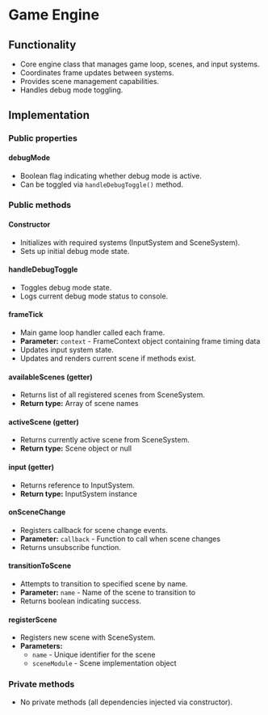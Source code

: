 # Game Engine

## Functionality

- Core engine class that manages game loop, scenes, and input systems.
- Coordinates frame updates between systems.
- Provides scene management capabilities.
- Handles debug mode toggling.

## Implementation

### Public properties

#### debugMode
- Boolean flag indicating whether debug mode is active.
- Can be toggled via `handleDebugToggle()` method.

### Public methods

#### Constructor
- Initializes with required systems (InputSystem and SceneSystem).
- Sets up initial debug mode state.

#### handleDebugToggle
- Toggles debug mode state.
- Logs current debug mode status to console.

#### frameTick
- Main game loop handler called each frame.
- **Parameter:** `context` - FrameContext object containing frame timing data
- Updates input system state.
- Updates and renders current scene if methods exist.

#### availableScenes (getter)
- Returns list of all registered scenes from SceneSystem.
- **Return type:** Array of scene names

#### activeScene (getter)
- Returns currently active scene from SceneSystem.
- **Return type:** Scene object or null

#### input (getter)
- Returns reference to InputSystem.
- **Return type:** InputSystem instance

#### onSceneChange
- Registers callback for scene change events.
- **Parameter:** `callback` - Function to call when scene changes
- Returns unsubscribe function.

#### transitionToScene
- Attempts to transition to specified scene by name.
- **Parameter:** `name` - Name of the scene to transition to
- Returns boolean indicating success.

#### registerScene
- Registers new scene with SceneSystem.
- **Parameters:**
  - `name` - Unique identifier for the scene
  - `sceneModule` - Scene implementation object

### Private methods
- No private methods (all dependencies injected via constructor).